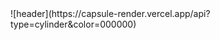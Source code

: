 <div align = "Jo-HanByeol">
  ![header](https://capsule-render.vercel.app/api?type=cylinder&color=000000)
</div>
